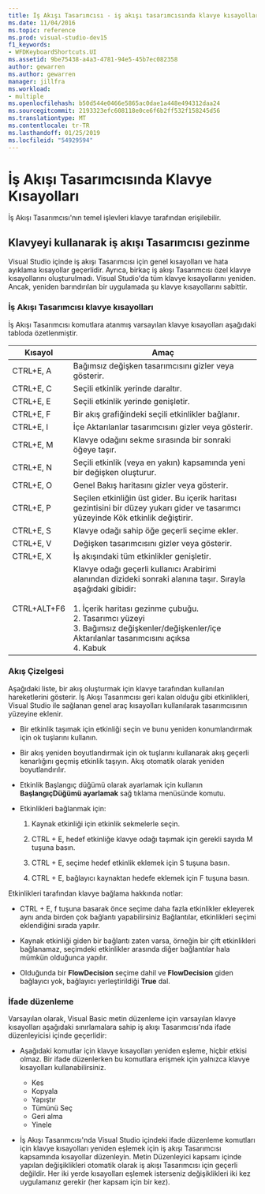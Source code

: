 ```yaml
---
title: İş Akışı Tasarımcısı - iş akışı tasarımcısında klavye kısayolları
ms.date: 11/04/2016
ms.topic: reference
ms.prod: visual-studio-dev15
f1_keywords:
- WFDKeyboardShortcuts.UI
ms.assetid: 9be75438-a4a3-4781-94e5-45b7ec082358
author: gewarren
ms.author: gewarren
manager: jillfra
ms.workload:
- multiple
ms.openlocfilehash: b50d544e0466e5865ac0dae1a448e494312daa24
ms.sourcegitcommit: 2193323efc608118e0ce6f6b2ff532f158245d56
ms.translationtype: MT
ms.contentlocale: tr-TR
ms.lasthandoff: 01/25/2019
ms.locfileid: "54929594"
---
```

# <a name="keyboard-shortcuts-in-the-workflow-designer"></a>İş Akışı Tasarımcısında Klavye Kısayolları

İş Akışı Tasarımcısı'nın temel işlevleri klavye tarafından erişilebilir.

## <a name="navigating-the-workflow-designer-using-the-keyboard"></a>Klavyeyi kullanarak iş akışı Tasarımcısı gezinme

Visual Studio içinde iş akışı Tasarımcısı için genel kısayolları ve hata ayıklama kısayollar geçerlidir. Ayrıca, birkaç iş akışı Tasarımcısı özel klavye kısayollarını oluşturulmadı. Visual Studio'da tüm klavye kısayollarını yeniden. Ancak, yeniden barındırılan bir uygulamada şu klavye kısayollarını sabittir.

### <a name="workflow-designer-keyboard-shortcuts"></a>İş Akışı Tasarımcısı klavye kısayolları

İş Akışı Tasarımcısı komutlara atanmış varsayılan klavye kısayolları aşağıdaki tabloda özetlenmiştir.

|Kısayol|Amaç|
|-|-------------|
|CTRL+E, A|Bağımsız değişken tasarımcısını gizler veya gösterir.|
|CTRL+E, C|Seçili etkinlik yerinde daraltır.|
|CTRL+E, E|Seçili etkinlik yerinde genişletir.|
|CTRL+E, F|Bir akış grafiğindeki seçili etkinlikler bağlanır.|
|CTRL+E, I|İçe Aktarılanlar tasarımcısını gizler veya gösterir.|
|CTRL+E, M|Klavye odağını sekme sırasında bir sonraki öğeye taşır.|
|CTRL+E, N|Seçili etkinlik (veya en yakın) kapsamında yeni bir değişken oluşturur.|
|CTRL+E, O|Genel Bakış haritasını gizler veya gösterir.|
|CTRL+E, P|Seçilen etkinliğin üst gider. Bu içerik haritası gezintisini bir düzey yukarı gider ve tasarımcı yüzeyinde Kök etkinlik değiştirir.|
|CTRL+E, S|Klavye odağı sahip öğe geçerli seçime ekler.|
|CTRL+E, V|Değişken tasarımcısını gizler veya gösterir.|
|CTRL+E, X|İş akışındaki tüm etkinlikler genişletir.|
|CTRL+ALT+F6|Klavye odağı geçerli kullanıcı Arabirimi alanından dizideki sonraki alanına taşır. Sırayla aşağıdaki gibidir:<br /><br /> 1.  İçerik haritası gezinme çubuğu.<br />2.  Tasarımcı yüzeyi<br />3.  Bağımsız değişkenler/değişkenler/içe Aktarılanlar tasarımcısını açıksa<br />4.  Kabuk|

### <a name="flowchart"></a>Akış Çizelgesi

Aşağıdaki liste, bir akış oluşturmak için klavye tarafından kullanılan hareketlerini gösterir. İş Akışı Tasarımcısı geri kalan olduğu gibi etkinlikleri, Visual Studio ile sağlanan genel araç kısayolları kullanılarak tasarımcısının yüzeyine eklenir.

- Bir etkinlik taşımak için etkinliği seçin ve bunu yeniden konumlandırmak için ok tuşlarını kullanın.

- Bir akış yeniden boyutlandırmak için ok tuşlarını kullanarak akış geçerli kenarlığını geçmiş etkinlik taşıyın. Akış otomatik olarak yeniden boyutlandırılır.

- Etkinlik Başlangıç düğümü olarak ayarlamak için kullanın **BaşlangıçDüğümü ayarlamak** sağ tıklama menüsünde komutu.

- Etkinlikleri bağlanmak için:

    1.  Kaynak etkinliği için etkinlik sekmelerle seçin.

    2.  CTRL + E, hedef etkinliğe klavye odağı taşımak için gerekli sayıda M tuşuna basın.

    3.  CTRL + E, seçime hedef etkinlik eklemek için S tuşuna basın.

    4.  CTRL + E, bağlayıcı kaynaktan hedefe eklemek için F tuşuna basın.

Etkinlikleri tarafından klavye bağlama hakkında notlar:

- CTRL + E, f tuşuna basarak önce seçime daha fazla etkinlikler ekleyerek aynı anda birden çok bağlantı yapabilirsiniz Bağlantılar, etkinlikleri seçimi eklendiğini sırada yapılır.

- Kaynak etkinliği giden bir bağlantı zaten varsa, örneğin bir çift etkinlikleri bağlanamaz, seçimdeki etkinlikler arasında diğer bağlantılar hala mümkün olduğunca yapılır.

- Olduğunda bir **FlowDecision** seçime dahil ve **FlowDecision** giden bağlayıcı yok, bağlayıcı yerleştirildiği **True** dal.

### <a name="expression-editing"></a>İfade düzenleme

Varsayılan olarak, Visual Basic metin düzenleme için varsayılan klavye kısayolları aşağıdaki sınırlamalara sahip iş akışı Tasarımcısı'nda ifade düzenleyicisi içinde geçerlidir:

- Aşağıdaki komutlar için klavye kısayolları yeniden eşleme, hiçbir etkisi olmaz. Bir ifade düzenlerken bu komutlara erişmek için yalnızca klavye kısayolları kullanabilirsiniz.

   - Kes
   - Kopyala
   - Yapıştır
   - Tümünü Seç
   - Geri alma
   - Yinele

- İş Akışı Tasarımcısı'nda Visual Studio içindeki ifade düzenleme komutları için klavye kısayolları yeniden eşlemek için iş akışı Tasarımcısı kapsamında kısayollar düzenleyin. Metin Düzenleyici kapsamı içinde yapılan değişiklikleri otomatik olarak iş akışı Tasarımcısı için geçerli değildir. Her iki yerde kısayolları eşlemek isterseniz değişiklikleri iki kez uygulamanız gerekir (her kapsam için bir kez).